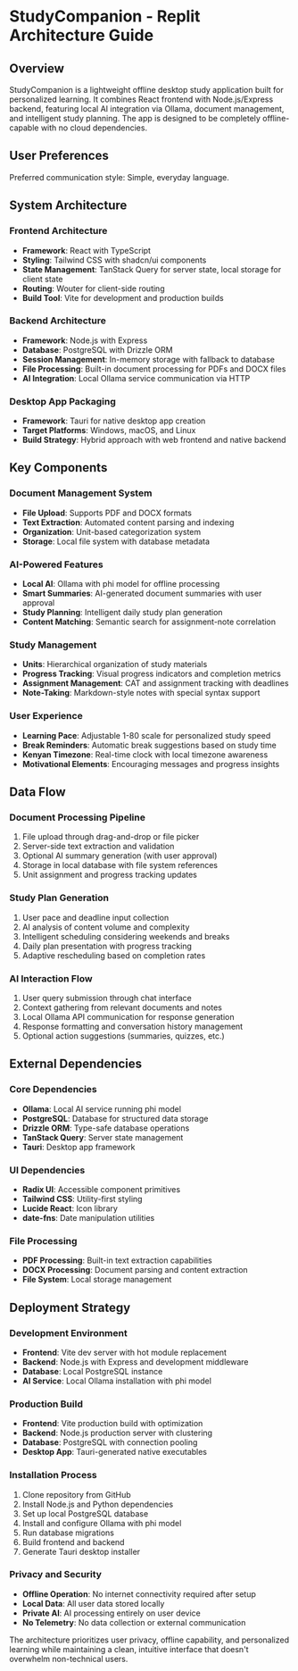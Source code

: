 # StudyCompanion - Replit Architecture Guide

## Overview

StudyCompanion is a lightweight offline desktop study application built for personalized learning. It combines React frontend with Node.js/Express backend, featuring local AI integration via Ollama, document management, and intelligent study planning. The app is designed to be completely offline-capable with no cloud dependencies.

## User Preferences

Preferred communication style: Simple, everyday language.

## System Architecture

### Frontend Architecture
- **Framework**: React with TypeScript
- **Styling**: Tailwind CSS with shadcn/ui components
- **State Management**: TanStack Query for server state, local storage for client state
- **Routing**: Wouter for client-side routing
- **Build Tool**: Vite for development and production builds

### Backend Architecture
- **Framework**: Node.js with Express
- **Database**: PostgreSQL with Drizzle ORM
- **Session Management**: In-memory storage with fallback to database
- **File Processing**: Built-in document processing for PDFs and DOCX files
- **AI Integration**: Local Ollama service communication via HTTP

### Desktop App Packaging
- **Framework**: Tauri for native desktop app creation
- **Target Platforms**: Windows, macOS, and Linux
- **Build Strategy**: Hybrid approach with web frontend and native backend

## Key Components

### Document Management System
- **File Upload**: Supports PDF and DOCX formats
- **Text Extraction**: Automated content parsing and indexing
- **Organization**: Unit-based categorization system
- **Storage**: Local file system with database metadata

### AI-Powered Features
- **Local AI**: Ollama with phi model for offline processing
- **Smart Summaries**: AI-generated document summaries with user approval
- **Study Planning**: Intelligent daily study plan generation
- **Content Matching**: Semantic search for assignment-note correlation

### Study Management
- **Units**: Hierarchical organization of study materials
- **Progress Tracking**: Visual progress indicators and completion metrics
- **Assignment Management**: CAT and assignment tracking with deadlines
- **Note-Taking**: Markdown-style notes with special syntax support

### User Experience
- **Learning Pace**: Adjustable 1-80 scale for personalized study speed
- **Break Reminders**: Automatic break suggestions based on study time
- **Kenyan Timezone**: Real-time clock with local timezone awareness
- **Motivational Elements**: Encouraging messages and progress insights

## Data Flow

### Document Processing Pipeline
1. File upload through drag-and-drop or file picker
2. Server-side text extraction and validation
3. Optional AI summary generation (with user approval)
4. Storage in local database with file system references
5. Unit assignment and progress tracking updates

### Study Plan Generation
1. User pace and deadline input collection
2. AI analysis of content volume and complexity
3. Intelligent scheduling considering weekends and breaks
4. Daily plan presentation with progress tracking
5. Adaptive rescheduling based on completion rates

### AI Interaction Flow
1. User query submission through chat interface
2. Context gathering from relevant documents and notes
3. Local Ollama API communication for response generation
4. Response formatting and conversation history management
5. Optional action suggestions (summaries, quizzes, etc.)

## External Dependencies

### Core Dependencies
- **Ollama**: Local AI service running phi model
- **PostgreSQL**: Database for structured data storage
- **Drizzle ORM**: Type-safe database operations
- **TanStack Query**: Server state management
- **Tauri**: Desktop app framework

### UI Dependencies
- **Radix UI**: Accessible component primitives
- **Tailwind CSS**: Utility-first styling
- **Lucide React**: Icon library
- **date-fns**: Date manipulation utilities

### File Processing
- **PDF Processing**: Built-in text extraction capabilities
- **DOCX Processing**: Document parsing and content extraction
- **File System**: Local storage management

## Deployment Strategy

### Development Environment
- **Frontend**: Vite dev server with hot module replacement
- **Backend**: Node.js with Express and development middleware
- **Database**: Local PostgreSQL instance
- **AI Service**: Local Ollama installation with phi model

### Production Build
- **Frontend**: Vite production build with optimization
- **Backend**: Node.js production server with clustering
- **Database**: PostgreSQL with connection pooling
- **Desktop App**: Tauri-generated native executables

### Installation Process
1. Clone repository from GitHub
2. Install Node.js and Python dependencies
3. Set up local PostgreSQL database
4. Install and configure Ollama with phi model
5. Run database migrations
6. Build frontend and backend
7. Generate Tauri desktop installer

### Privacy and Security
- **Offline Operation**: No internet connectivity required after setup
- **Local Data**: All user data stored locally
- **Private AI**: AI processing entirely on user device
- **No Telemetry**: No data collection or external communication

The architecture prioritizes user privacy, offline capability, and personalized learning while maintaining a clean, intuitive interface that doesn't overwhelm non-technical users.